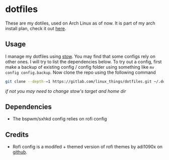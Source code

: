 # dotfiles

These are my dotiles, used on Arch Linux as of now. It is part of my arch install plan, check it out [here](https://github.com/hegde-atri/arch-install).

## Usage

I manage my dotfiles using [stow](https://www.gnu.org/software/stow/). You may find that some configs rely on other ones. I will try to list the dependencies below. To try out a config, first make a backup of existing config / config folder using something like `mv config config.backup`. Now clone the repo using the following command 
```sh
git clone --depth-=1 https://gitlab.com/linux_things/dotfiles.git ~/.dotfiles
```
*if not you may need to change stow's target and home dir*

## Dependencies

- The bspwm/sxhkd config relies on rofi config

## Credits

- Rofi config is a modifed + themed version of rofi themes by adi1090x on [github](https://github.com/adi1090x/rofi).

